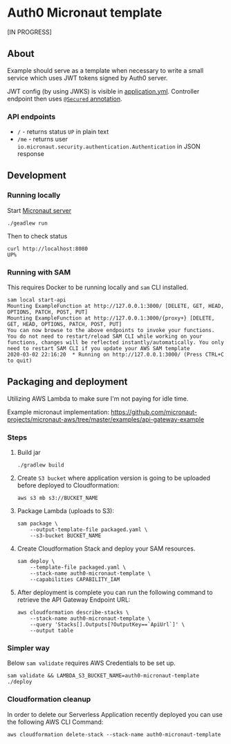 Auth0 Micronaut template
======================== 

[IN PROGRESS]

## About

Example should serve as a template when necessary to write a small service which uses JWT tokens signed by Auth0 server.

JWT config (by using JWKS) is visible in [application.yml](/src/main/resources/application.yml#L7). Controller endpoint then uses [`@Secured` annotation](src/main/kotlin/com/ivarprudnikov/auth0/IndexController.kt#L29).

### API endpoints

- `/` - returns status `UP` in plain text
- `/me` - returns user `io.micronaut.security.authentication.Authentication` in  JSON response

## Development

### Running locally

Start [Micronaut server](https://docs.micronaut.io/latest/guide/index.html#creatingServer)

```shell script
./geadlew run
```

Then to check status

```shell script
curl http://localhost:8080
UP%
```

### Running with SAM

This requires Docker to be running locally and `sam` CLI installed.

```shell script
sam local start-api
Mounting ExampleFunction at http://127.0.0.1:3000/ [DELETE, GET, HEAD, OPTIONS, PATCH, POST, PUT]
Mounting ExampleFunction at http://127.0.0.1:3000/{proxy+} [DELETE, GET, HEAD, OPTIONS, PATCH, POST, PUT]
You can now browse to the above endpoints to invoke your functions. You do not need to restart/reload SAM CLI while working on your functions, changes will be reflected instantly/automatically. You only need to restart SAM CLI if you update your AWS SAM template
2020-03-02 22:16:20  * Running on http://127.0.0.1:3000/ (Press CTRL+C to quit)
```

## Packaging and deployment

Utilizing AWS Lambda to make sure I'm not paying for idle time.

Example micronaut implementation: https://github.com/micronaut-projects/micronaut-aws/tree/master/examples/api-gateway-example

### Steps

1. Build jar

    ```shell script
    ./gradlew build
    ```

2. Create `S3 bucket` where application version is going to be uploaded before deployed to Cloudformation:

    ```shell script
    aws s3 mb s3://BUCKET_NAME
    ```

3. Package Lambda (uploads to S3):

    ```shell script
    sam package \
        --output-template-file packaged.yaml \
        --s3-bucket BUCKET_NAME
    ```

4. Create Cloudformation Stack and deploy your SAM resources.

    ```shell script
    sam deploy \
        --template-file packaged.yaml \
        --stack-name auth0-micronaut-template \
        --capabilities CAPABILITY_IAM
    ```

5. After deployment is complete you can run the following command to retrieve the API Gateway Endpoint URL:

    ```shell script
    aws cloudformation describe-stacks \
        --stack-name auth0-micronaut-template \
        --query 'Stacks[].Outputs[?OutputKey==`ApiUrl`]' \
        --output table
    ```

### Simpler way

Below `sam validate` requires AWS Credentials to be set up.

```shell script
sam validate && LAMBDA_S3_BUCKET_NAME=auth0-micronaut-template ./deploy
```

### Cloudformation cleanup

In order to delete our Serverless Application recently deployed you can use the following AWS CLI Command:

```shell script
aws cloudformation delete-stack --stack-name auth0-micronaut-template
```
